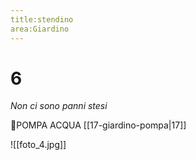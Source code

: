 ```yaml
---
title:stendino
area:Giardino
---
```

# 6
_Non ci sono panni stesi_

👀POMPA ACQUA [[17-giardino-pompa|17]]

![[foto_4.jpg]]